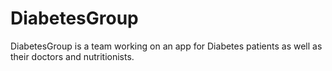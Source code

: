# DiabetesGroup
DiabetesGroup is a team working on an app for Diabetes patients as well as their doctors and nutritionists.
